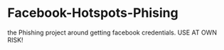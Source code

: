 # Facebook-Hotspots-Phising
the Phishing project around getting facebook credentials.  USE AT OWN RISK!
